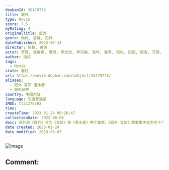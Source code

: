 ```yaml
---
doubanId: 35479775
title: 庭外
type: Movie
score: 7.5
myRating: 4
originalTitle: 庭外
genre: 动作, 悬疑, 犯罪
datePublished: 2022-07-14
director: 张黎, 黄伟
actor: 罗晋, 焦俊艳, 夏雨, 李光洁, 李宗翰, 高叶, 霍青, 程怡, 田征, 南吉, 万茜, 练练, 张龄心, 国歌, 栾元晖, 郭广平, 鞠帛展, 李修蒙, 祁忆, 吴文璟, 刘币, 党浩予, 邓莞千, 戚九洲, 季东燃, 柳小海, 王全有, 荆浩
author: 指纹
tags:
  - Movie
state: 看过
url: https://movie.douban.com/subject/35479775/
aliases:
  - 庭外·盲区_落水者
  - 庭外辩护
country: 中国大陆
language: 汉语普通话
IMDb: tt21278592
time: 
createTime: 2023-01-24 00:26:47
collectionDate: 2022-08-06
desc: 系列剧《庭外》分为《盲区》和《落水者》两个篇章。《庭外·盲区》故事集中发生在十六小时之内，法官鲁南（夏雨饰）短暂出差南津向庭长当面汇报工作时，被要求帮忙参详一桩发生在九年前的“离奇碎尸惨案”的死刑...
date created: 2023-01-24
date modified: 2023-03-07
---
```


![image](p2876125335.jpg)

Comment:
---
